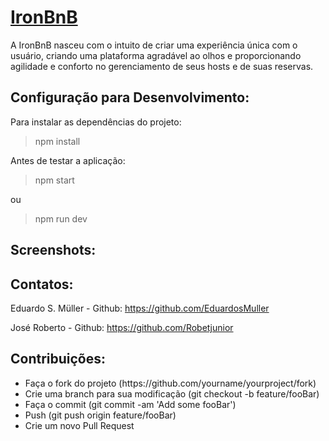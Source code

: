 <h1> <a href="http://ironbnb.herokuapp.com/">IronBnB </a></h1>


A IronBnB nasceu com o intuito de criar uma experiência única com o usuário, criando uma plataforma agradável ao olhos e proporcionando agilidade e conforto no gerenciamento de seus hosts e de suas reservas.
 
<h2> Configuração para Desenvolvimento:</h2>

Para instalar as dependências do projeto:

> npm install

Antes de testar a aplicação:

> npm start

ou

> npm run dev

<h2> Screenshots:</h2>



<h2> Contatos:</h2>

Eduardo S. Müller  - Github: https://github.com/EduardosMuller

José Roberto - Github: https://github.com/Robetjunior

<h2>Contribuições:</h2>
<ul>

<li> Faça o fork do projeto (https://github.com/yourname/yourproject/fork) </li>
<li> Crie uma branch para sua modificação (git checkout -b feature/fooBar) </li>
<li> Faça o commit (git commit -am 'Add some fooBar') </li>
<li> Push (git push origin feature/fooBar) </li>
<li> Crie um novo Pull Request </li>

</ul>
